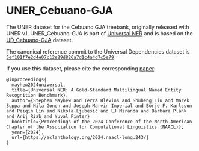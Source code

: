 # UNER_Cebuano-GJA

The UNER dataset for the Cebuano GJA treebank, originally released with UNER v1. UNER_Cebuano-GJA is part of [Universal NER](https://www.universalner.org/) and is based on the [UD_Cebuano-GJA](https://github.com/UniversalDependencies/UD_Cebuano-GJA) dataset.

The canonical reference commit to the Universal Dependencies dataset is [`5ef101f7e2d4e07c12e29d826a7d1c4a4d7c5e79`](https://github.com/UniversalDependencies/UD_Cebuano-GJA/tree/5ef101f7e2d4e07c12e29d826a7d1c4a4d7c5e79)

If you use this dataset, please cite the corresponding [paper](https://aclanthology.org/2024.naacl-long.243/):
```
@inproceedings{
  mayhew2024universal,
  title={Universal NER: A Gold-Standard Multilingual Named Entity Recognition Benchmark},
  author={Stephen Mayhew and Terra Blevins and Shuheng Liu and Marek Šuppa and Hila Gonen and Joseph Marvin Imperial and Börje F. Karlsson and Peiqin Lin and Nikola Ljubešić and LJ Miranda and Barbara Plank and Arij Riab and Yuval Pinter}
  booktitle={Proceedings of the 2024 Conference of the North American Chapter of the Association for Computational Linguistics (NAACL)},
  year={2024},
  url={https://aclanthology.org/2024.naacl-long.243/}
}

